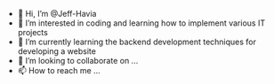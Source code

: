 - 👋 Hi, I’m @Jeff-Havia
- 👀 I’m interested in coding and learning how to implement various IT projects 
- 🌱 I’m currently learning the backend development techniques for developing a website 
- 💞️ I’m looking to collaborate on ...
- 📫 How to reach me ...

<!---
Jeff-Havia/Jeff-Havia is a ✨ special ✨ repository because its `README.md` (this file) appears on your GitHub profile.
You can click the Preview link to take a look at your changes.
--->
